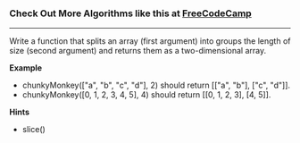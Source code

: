 

### Check Out More Algorithms like this at <a href="https://www.FreeCodeCamp.com"> FreeCodeCamp</a>
---
Write a function that splits an array (first argument) into groups the length of size (second argument) and returns them as a two-dimensional array.

**Example**
-   chunkyMonkey(["a", "b", "c", "d"], 2) should return [["a", "b"], ["c", "d"]].
-   chunkyMonkey([0, 1, 2, 3, 4, 5], 4) should return [[0, 1, 2, 3], [4, 5]].

**Hints**
-   slice()